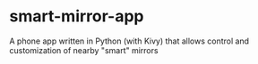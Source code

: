 # smart-mirror-app
A phone app written in Python (with Kivy) that allows control and customization of nearby "smart" mirrors
